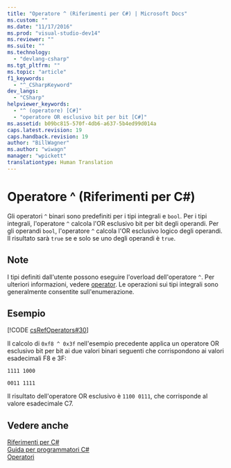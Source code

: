 ```yaml
---
title: "Operatore ^ (Riferimenti per C#) | Microsoft Docs"
ms.custom: ""
ms.date: "11/17/2016"
ms.prod: "visual-studio-dev14"
ms.reviewer: ""
ms.suite: ""
ms.technology: 
  - "devlang-csharp"
ms.tgt_pltfrm: ""
ms.topic: "article"
f1_keywords: 
  - "^_CSharpKeyword"
dev_langs: 
  - "CSharp"
helpviewer_keywords: 
  - "^ (operatore) [C#]"
  - "operatore OR esclusivo bit per bit [C#]"
ms.assetid: b09bc815-570f-4db6-a637-5b4ed99d014a
caps.latest.revision: 19
caps.handback.revision: 19
author: "BillWagner"
ms.author: "wiwagn"
manager: "wpickett"
translationtype: Human Translation
---
```

# Operatore ^ (Riferimenti per C#)
Gli operatori `^` binari sono predefiniti per i tipi integrali e `bool`.  Per i tipi integrali, l'operatore `^` calcola l'OR esclusivo bit per bit degli operandi.  Per gli operandi `bool`, l'operatore `^` calcola l'OR esclusivo logico degli operandi. Il risultato sarà `true` se e solo se uno degli operandi è `true`.  
  
## Note  
 I tipi definiti dall'utente possono eseguire l'overload dell'operatore `^`. Per ulteriori informazioni, vedere [operator](../../../csharp/language-reference/keywords/operator.md).  Le operazioni sui tipi integrali sono generalmente consentite sull'enumerazione.  
  
## Esempio  
 [!CODE [csRefOperators#30](../CodeSnippet/VS_Snippets_VBCSharp/csrefOperators#30)]  
  
 Il calcolo di `0xf8 ^ 0x3f` nell'esempio precedente applica un operatore OR esclusivo bit per bit ai due valori binari seguenti che corrispondono ai valori esadecimali F8 e 3F:  
  
 `1111 1000`  
  
 `0011 1111`  
  
 Il risultato dell'operatore OR esclusivo è `1100 0111`, che corrisponde al valore esadecimale C7.  
  
## Vedere anche  
 [Riferimenti per C\#](../../../csharp/language-reference/index.md)   
 [Guida per programmatori C\#](../../../csharp/programming-guide/index.md)   
 [Operatori](../../../csharp/language-reference/operators/index.md)
